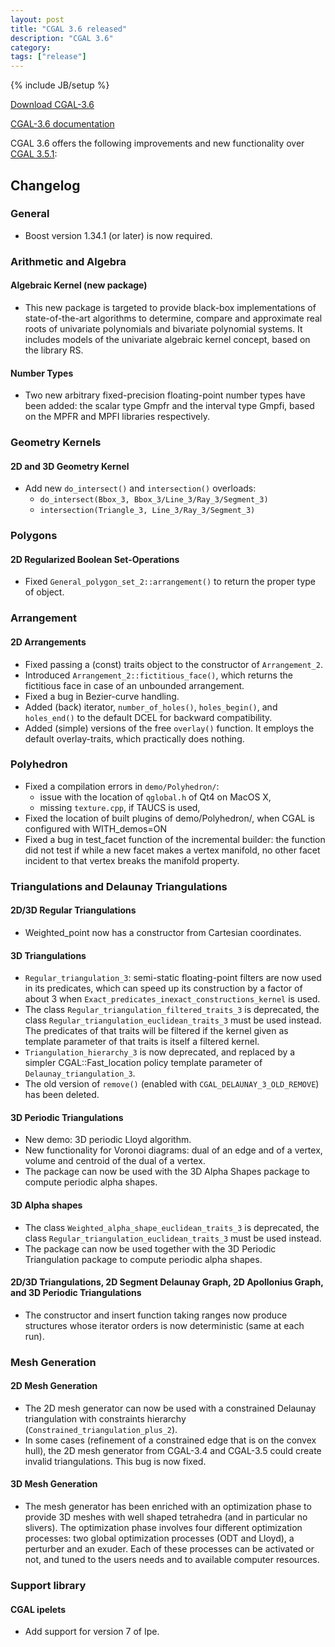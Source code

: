 ```yaml
---
layout: post
title: "CGAL 3.6 released"
description: "CGAL 3.6"
category:
tags: ["release"]
---
```

{% include JB/setup %}

<i class="glyphicon glyphicon-download"></i>
<a href="https://github.com/CGAL/cgal/releases/tag/releases%2FCGAL-3.6">Download CGAL-3.6</a>

<i class="glyphicon glyphicon-book"></i>
<a href="https://doc.cgal.org/Manual/3.6/doc_html/cgal_manual/packages.html">CGAL-3.6 documentation</a>

<p>CGAL 3.6 offers the following improvements and new functionality over
<a href="../../../../2009/12/22/cgal-351">CGAL 3.5.1</a>: </p>

<div class="product-detail-info" markdown="1">

## Changelog

### General

-   Boost version 1.34.1 (or later) is now required.

### Arithmetic and Algebra

#### Algebraic Kernel (new package)

-   This new package is targeted to provide black-box implementations of
    state-of-the-art algorithms to determine, compare and approximate
    real roots of univariate polynomials and bivariate polynomial
    systems. It includes models of the univariate algebraic kernel
    concept, based on the library RS.

#### Number Types

-   Two new arbitrary fixed-precision floating-point number types have
    been added: the scalar type Gmpfr and the interval type Gmpfi, based
    on the MPFR and MPFI libraries respectively.

### Geometry Kernels

#### 2D and 3D Geometry Kernel

-   Add new `do_intersect()` and `intersection()` overloads:
    -  `do_intersect(Bbox_3, Bbox_3/Line_3/Ray_3/Segment_3)`
    -  `intersection(Triangle_3, Line_3/Ray_3/Segment_3)`

### Polygons

#### 2D Regularized Boolean Set-Operations

-   Fixed `General_polygon_set_2::arrangement()` to return the proper type of object.

### Arrangement

#### 2D Arrangements

-   Fixed passing a (const) traits object to the constructor of `Arrangement_2`.
-   Introduced `Arrangement_2::fictitious_face()`, which returns the
    fictitious face in case of an unbounded arrangement.
-   Fixed a bug in Bezier-curve handling.
-   Added (back) iterator, `number_of_holes()`, `holes_begin()`, and
    `holes_end()` to the default DCEL for backward compatibility.
-   Added (simple) versions of the free `overlay()` function. It employs
    the default overlay-traits, which practically does nothing.

### Polyhedron

-   Fixed a compilation errors in `demo/Polyhedron/`:
    -   issue with the location of `qglobal.h` of Qt4 on MacOS X,
    -   missing `texture.cpp`, if TAUCS is used,
-   Fixed the location of built plugins of demo/Polyhedron/, when CGAL is
    configured with WITH_demos=ON
-   Fixed a bug in test_facet function of the incremental builder: the
    function did not test if while a new facet makes a vertex manifold,
    no other facet incident to that vertex breaks the manifold property.

### Triangulations and Delaunay Triangulations

#### 2D/3D Regular Triangulations

-   Weighted_point now has a constructor from Cartesian coordinates.

#### 3D Triangulations

-   `Regular_triangulation_3`: semi-static floating-point filters are
    now used in its predicates, which can speed up its construction by a
    factor of about 3 when `Exact_predicates_inexact_constructions_kernel` is used.
-   The class `Regular_triangulation_filtered_traits_3` is deprecated,
    the class `Regular_triangulation_euclidean_traits_3` must be used
    instead. The predicates of that traits will be filtered if the
    kernel given as template parameter of that traits is itself a
    filtered kernel.
-   `Triangulation_hierarchy_3` is now deprecated, and replaced by a
    simpler CGAL::Fast_location policy template parameter of
    `Delaunay_triangulation_3`.
-   The old version of `remove()` (enabled with
    `CGAL_DELAUNAY_3_OLD_REMOVE`) has been deleted.

#### 3D Periodic Triangulations

-   New demo: 3D periodic Lloyd algorithm.
-   New functionality for Voronoi diagrams: dual of an edge and of a
    vertex, volume and centroid of the dual of a vertex.
-   The package can now be used with the 3D Alpha Shapes package to
    compute periodic alpha shapes.

#### 3D Alpha shapes

-   The class `Weighted_alpha_shape_euclidean_traits_3` is
    deprecated, the class `Regular_triangulation_euclidean_traits_3`
    must be used instead.
-   The package can now be used together with the 3D Periodic
    Triangulation package to compute periodic alpha shapes.

#### 2D/3D Triangulations, 2D Segment Delaunay Graph, 2D Apollonius Graph, and 3D Periodic Triangulations

-   The constructor and insert function taking ranges now produce
    structures whose iterator orders is now deterministic (same at each
    run).

### Mesh Generation

#### 2D Mesh Generation

-   The 2D mesh generator can now be used with a constrained Delaunay
    triangulation with constraints hierarchy
    (`Constrained_triangulation_plus_2`).
-   In some cases (refinement of a constrained edge that is on the
    convex hull), the 2D mesh generator from CGAL-3.4 and CGAL-3.5 could
    create invalid triangulations. This bug is now fixed.

#### 3D Mesh Generation

-   The mesh generator has been enriched with an optimization phase to
    provide 3D meshes with well shaped tetrahedra (and in particular no
    slivers). The optimization phase involves four different
    optimization processes: two global optimization processes (ODT and
    Lloyd), a perturber and an exuder. Each of these processes can be
    activated or not, and tuned to the users needs and to available
    computer resources.

### Support library

#### CGAL ipelets

-   Add support for version 7 of Ipe.
</div>
